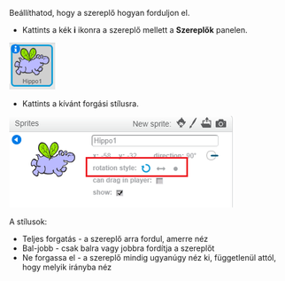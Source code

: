 Beállíthatod, hogy a szereplő hogyan forduljon el.

- Kattints a kék **i** ikonra a szereplő mellett a **Szereplők** panelen.

![Kattints az i-re](images/click-i.png)

- Kattints a kívánt forgási stílusra.

![Különböző forgási stílus](images/rotation-style.png)

A stílusok:

- Teljes forgatás - a szereplő arra fordul, amerre néz
- Bal-jobb - csak balra vagy jobbra fordítja a szereplőt
- Ne forgassa el - a szereplő mindig ugyanúgy néz ki, függetlenül attól, hogy melyik irányba néz